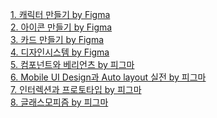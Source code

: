 <a href="/board/FrontEnd/FrontEnd1">1. 캐릭터 만들기 by Figma</a><br>
<a href="/board/FrontEnd/FrontEnd2">2. 아이콘 만들기 by Figma</a><br>
<a href="/board/FrontEnd/FrontEnd3">3. 카드 만들기 by Figma</a><br>
<a href="/board/FrontEnd/FrontEnd4">4. 디자인시스템 by Figma</a><br>
<a href="/board/FrontEnd/FrontEnd5">5. 컴포넌트와 베리언츠 by 피그마</a><br>
<a href="/board/FrontEnd/FrontEnd6">6. Mobile UI Design과 Auto layout 실전 by 피그마</a><br>
<a href="/board/FrontEnd/FrontEnd7">7. 인터렉션과 프로토타입 by 피그마</a><br>
<a href="/board/FrontEnd/FrontEnd8">8. 글래스모피즘 by 피그마</a><br>

